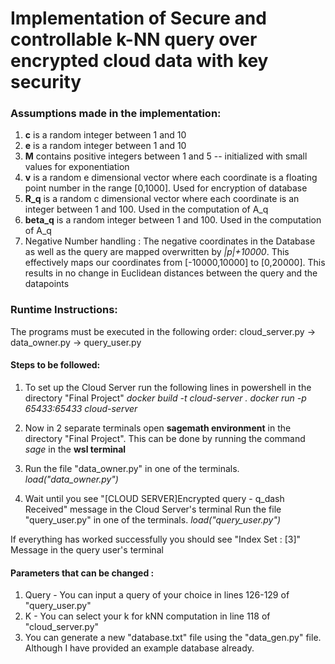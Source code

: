 # Implementation of Secure and controllable k-NN query over encrypted cloud data with key security

### Assumptions made in the implementation:

1. **c** is a random integer between 1 and 10
2. **e** is a random integer between 1 and 10
3. **M** contains positive integers between 1 and 5 -- initialized with small values for exponentiation
4. **v** is a random e dimensional vector where each coordinate is a floating point number in the range [0,1000]. Used for encryption of database
5. **R_q** is a random c dimensional vector where each coordinate is an integer between 1 and 100. Used in the computation of A_q
6. **beta_q** is a random integer between 1 and 100. Used in the computation of A_q
7. Negative Number handling : The negative coordinates in the Database as well as the query are mapped overwritten by *|p|+10000*.
   This effectively maps our coordinates from [-10000,10000] to [0,20000]. This results in no change in Euclidean distances between the query and the datapoints

### Runtime Instructions:

The programs must be executed in the following order:
cloud_server.py -> data_owner.py -> query_user.py

#### Steps to be followed:

1. To set up the Cloud Server run the following lines in powershell in the directory "Final Project"
    *docker build -t cloud-server .*
    *docker run -p 65433:65433 cloud-server*

2. Now in 2 separate terminals open **sagemath environment** in the directory "Final Project". This can be done
by running the command *sage* in the **wsl terminal**

3. Run the file "data_owner.py" in one of the terminals.
    *load("data_owner.py")*

4. Wait until you see "[CLOUD SERVER]Encrypted query - q_dash Received" message in the Cloud Server's terminal
   Run the file "query_user.py" in one of the terminals.
    *load("query_user.py")*

If everything has worked successfully you should see "Index Set : [3]" Message in the query user's terminal

#### Parameters that can be changed :
1. Query - You can input a query of your choice in lines 126-129 of "query_user.py"
2. K - You can select your k for kNN computation in line 118 of "cloud_server.py"
3. You can generate a new "database.txt" file using the "data_gen.py" file. Although I have provided an example database already.
